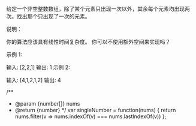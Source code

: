 给定一个非空整数数组，除了某个元素只出现一次以外，其余每个元素均出现两次。找出那个只出现了一次的元素。

说明：

你的算法应该具有线性时间复杂度。 你可以不使用额外空间来实现吗？

示例 1:

输入: [2,2,1]
输出: 1
示例 2:

输入: [4,1,2,1,2]
输出: 4




/**
 * @param {number[]} nums
 * @return {number}
 */
var singleNumber = function(nums) {
    return nums.filter(v =>  nums.indexOf(v) === nums.lastIndexOf(v))
};